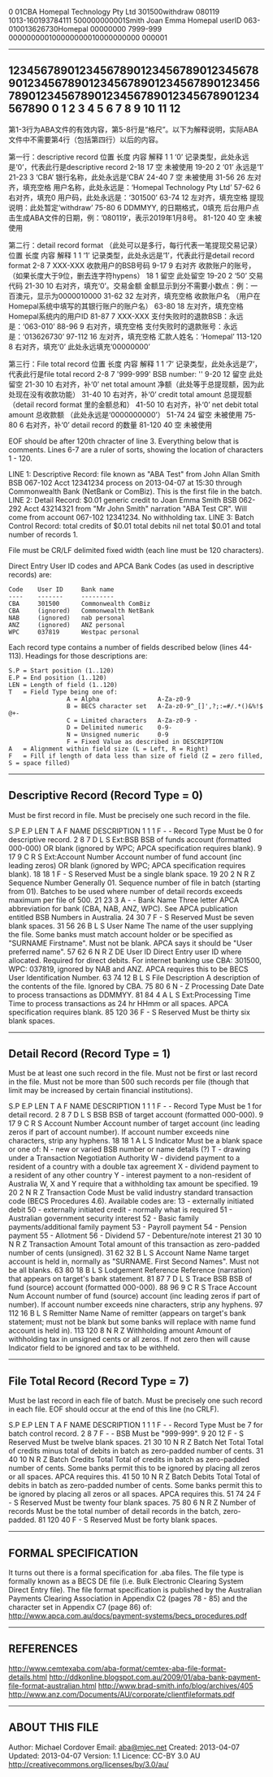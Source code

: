 0                 01CBA       Homepal Technology Pty Ltd      301500withdraw    080119                                    
1013-160193784111 500000000001Smith Joan Emma                 Homepal userID    063-010013626730Homepal         00000000
7999-999            000000000100000000010000000000                        000001                                        

------------------------------------------------------------------------------------------------------------------------
123456789012345678901234567890123456789012345678901234567890123456789012345678901234567890123456789012345678901234567890
0        1         2         3         4         5         6         7         8         9        10        11        12
------------------------------------------------------------------------------------------------------------------------
第1-3行为ABA文件的有效内容，第5-8行是“格尺”。以下为解释说明，实际ABA文件中不需要第4行（包括第四行）以后的内容。

第一行：descriptive record
位置      长度      内容                              解释
1         1        ‘0’                  记录类型，此处永远是‘0’，代表此行是descriptive record
2-18      17        空                             未被使用
19-20     2       ‘01’                             永远是‘1’
21-23     3       ‘CBA’                         银行名称，此处永远是‘CBA’
24-40     7         空                              未被使用
31-56     26   左对齐，填充空格         用户名称，此处永远是：‘Homepal Technology Pty Ltd’ 
57-62     6     右对齐，填充0                  用户码，此处永远是：‘301500’
63-74     12   左对齐，填充空格                  提现说明：此处暂定‘withdraw’
75-80     6    DDMMYY, 的日期格式，0填充       后台用户点击生成ABA文件的日期，例：’080119‘，表示2019年1月8号。
81-120    40        空                              未被使用

第二行：detail record format （此处可以是多行，每行代表一笔提现交易记录）
位置      长度      内容                              解释
1         1        ‘1’                  记录类型，此处永远是‘1’，代表此行是detail record format
2-8       7      XXX-XXX                          收款用户的BSB号码
9-17      9       右对齐                收款账户的账号，（如果长度大于9位，删去连字符hypens）
18        1        留空                            此处留空
19-20     2        ‘50’                             交易代码
21-30     10   右对齐，填充‘0’。交易金额        金额显示到分不需要小数点：例：一百澳元，显示为0000010000
31-62     32    左对齐，填充空格                  收款账户名 （用户在Homepal系统中填写的其银行账户的账户名）
63-80     18   左对齐，填充空格                         Homepal系统内的用户ID
81-87      7    XXX-XXX                              支付失败时的退款BSB：永远是：‘063-010’
88-96      9       右对齐，填充空格                           支付失败时的退款账号：永远是：‘013626730’
97-112    16       左对齐，填充空格                   汇款人姓名：‘Homepal’
113-120   8       右对齐，填充‘0’                   此处永远填充‘00000000’

第三行：File total record
位置      长度      内容                              解释
1         1        ‘7’                  记录类型，此处永远是‘7’，代表此行是file total record
2-8       7      '999-999'                       BSB number: ''
9-20      12       留空                             此处留空
21-30     10     右对齐，补‘0’                 net total amount 净额（此处等于总提现额，因为此处现在没有收款功能）
31-40     10     右对齐，补‘0’                   credit total amount 总提现额（detail record format 里的金额总和）
41-50     10     右对齐，补‘0’                 net debit total amount 总收款额 （此处永远是‘0000000000’）
51-74     24       留空                              未被使用
75-80     6        右对齐，补‘0’                  detail record 的数量
81-120    40        空                              未被使用


EOF should be after 120th chracter of line 3. Everything below that is comments. Lines 6-7 are a ruler of sorts, showing
the location of characters 1 - 120.

LINE 1: Descriptive Record: file known as "ABA Test" from John Allan Smith BSB 067-102 Acct 12341234 process on
        2013-04-07 at 15:30 through Commonwealth Bank (NetBank or ComBiz). This is the first file in the batch.
LINE 2: Detail Record: $0.01 generic credit to Joan Emma Smith BSB 062-292 Acct 43214321 from "Mr John Smith" narration
        "ABA Test CR". Will come from account 067-102 12341234. No withholding tax.
LINE 3: Batch Control Record: total credits of $0.01 total debits nil net total $0.01 and total number of records 1.

File must be CR/LF delimited fixed width (each line must be 120 characters).

Direct Entry User ID codes and APCA Bank Codes (as used in descriptive records) are:

    Code    User ID     Bank name
    ----    -------     ---------
    CBA     301500      Commonwealth ComBiz
    CBA     (ignored)   Commonwealth NetBank
    NAB     (ignored)   nab personal
    ANZ     (ignored)   ANZ personal
    WPC     037819      Westpac personal

Each record type contains a number of fields described below (lines 44-113). Headings for those descriptions are:

    S.P = Start position (1..120)
    E.P = End position (1..120)
    LEN = Length of field (1..120)
    T   = Field Type being one of:
                    A = Alpha                A-Za-z0-9
                    B = BECS character set   A-Za-z0-9^_[]',?;:=#/.*()&%!$ @+-
                    C = Limited characters   A-Za-z0-9 -
                    D = Delimited numeric    0-9-
                    N = Unsigned numeric     0-9
                    F = Fixed Value as described in DESCRIPTION
    A   = Alignment within field size (L = Left, R = Right)
    F   = Fill if length of data less than size of field (Z = zero filled, S = space filled)

------------------------------------------------------------------------------------------------------------------------
Descriptive Record (Record Type = 0)
------------------------------------------------------------------------------------------------------------------------
Must be first record in file. Must be precisely one such record in the file.

S.P  E.P  LEN T A F NAME                DESCRIPTION
  1    1    1 F - - Record Type         Must be 0 for descriptive record.
  2    8    7 D L S Ext:BSB             BSB of funds account (formatted 000-000) OR blank (ignored by WPC; APCA
                                        specification requires blank).
  9   17    9 C R S Ext:Account Number  Account number of fund account (inc leading zeros) OR blank (ignored by WPC;
                                        APCA specification requires blank).
 18   18    1 F - S Reserved            Must be a single blank space.
 19   20    2 N R Z Sequence Number     Generally 01. Sequence number of file in batch (starting from 01). Batches to
                                        be used where number of detail records exceeds maximum per file of 500.
 21   23    3 A - - Bank Name           Three letter APCA abbreviation for bank (CBA, NAB, ANZ, WPC). See APCA
                                        publication entitled BSB Numbers in Australia.
 24   30    7 F - S Reserved            Must be seven blank spaces.
 31   56   26 B L S User Name           The name of the user supplying the file. Some banks must match account holder
                                        or be specified as "SURNAME Firstname". Must not be blank. APCA says it should
                                        be "User preferred name".
 57   62    6 N R Z DE User ID          Direct Entry user ID where allocated. Required for direct debits. For internet
                                        banking use CBA: 301500, WPC: 037819, ignored by NAB and ANZ. APCA requires this
                                        to be BECS User Identification Number.
 63   74   12 B L S File Description    A description of the contents of the file. Ignored by CBA.
 75   80    6 N - Z Processing Date     Date to process transactions as DDMMYY.
 81   84    4 A L S Ext:Processing Time Time to process transactions as 24 hr HHmm or all spaces. APCA specification
                                        requires blank.
 85  120   36 F - S Reserved            Must be thirty six blank spaces.

------------------------------------------------------------------------------------------------------------------------
Detail Record (Record Type = 1)
------------------------------------------------------------------------------------------------------------------------
Must be at least one such record in the file. Must not be first or last record in the file. Must not be more than 500
such records per file (though that limit may be increased by certain financial institutions).

S.P  E.P  LEN T A F NAME                DESCRIPTION
  1    1    1 F - - Record Type         Must be 1 for detail record.
  2    8    7 D L S BSB                 BSB of target account (formatted 000-000).
  9   17    9 C R S Account Number      Account number of target account (inc leading zeros if part of account number).
                                        If account number exceeds nine characters, strip any hyphens.
 18   18    1 A L S Indicator           Must be a blank space or one of:
                                                N - new or varied BSB number or name details (?)
                                                T - drawing under a Transaction Negotiation Authority
                                                W - dividend payment to a resident of a country with a double tax
                                                    agreement
                                                X - dividend payment to a resident of any other country
                                                Y - interest payment to a non-resident of Australia
                                        W, X and Y require that a withholding tax amount be specified.
 19   20    2 N R Z Transaction Code    Must be valid industry standard transaction code (BECS Procedures 4.6).
                                        Available codes are:
                                                13 - externally initiated debit
                                                50 - externally initiated credit - normally what is required
                                                51 - Australian government security interest
                                                52 - Basic family payments/additional family payment 
                                                53 - Payroll payment
                                                54 - Pension payment
                                                55 - Allotment
                                                56 - Dividend
                                                57 - Debenture/note interest
 21   30   10 N R Z Transaction Amount  Total amount of this transaction as zero-padded number of cents (unsigned).
 31   62   32 B L S Account Name        Name target account is held in, normally as "SURNAME. First Second Names". Must
                                        not be all blanks.
 63   80   18 B L S Lodgement Reference Reference (narration) that appears on target's bank statement.
 81   87    7 D L S Trace BSB           BSB of fund (source) account (formatted 000-000).
 88   96    9 C R S Trace Account Num   Account number of fund (source) account (inc leading zeros if part of number).
                                        If account number exceeds nine characters, strip any hyphens.
 97  112   16 B L S Remitter Name       Name of remitter (appears on target's bank statement; must not be blank but
                                        some banks will replace with name fund account is held in).
113  120    8 N R Z Withholding amount  Amount of withholding tax in unsigned cents or all zeros. If not zero then will
                                        cause Indicator field to be ignored and tax to be withheld.

------------------------------------------------------------------------------------------------------------------------
File Total Record (Record Type = 7)
------------------------------------------------------------------------------------------------------------------------
Must be last record in each file of batch. Must be precisely one such record in each file. EOF should occur at the end
of this line (no CRLF).

S.P  E.P  LEN T A F NAME                DESCRIPTION
  1    1    1 F - - Record Type         Must be 7 for batch control record.
  2    8    7 F - - BSB                 Must be "999-999".
  9   20   12 F - S Reserved            Must be twelve blank spaces.
 21   30   10 N R Z Batch Net Total     Total of credits minus total of debits in batch as zero-padded number of cents.
 31   40   10 N R Z Batch Credits Total Total of credits in batch as zero-padded number of cents. Some banks permit
                                        this to be ignored by placing all zeros or all spaces. APCA requires this.
 41   50   10 N R Z Batch Debits Total  Total of debits in batch as zero-padded number of cents. Some banks permit
                                        this to be ignored by placing all zeros or all spaces. APCA requires this.
 51   74   24 F - S Reserved            Must be twenty four blank spaces.
 75   80    6 N R Z Number of records   Must be the total number of detail records in the batch, zero-padded.
 81  120   40 F - S Reserved            Must be forty blank spaces.

------------------------------------------------------------------------------------------------------------------------
FORMAL SPECIFICATION
------------------------------------------------------------------------------------------------------------------------
It turns out there is a formal specification for .aba files. The file type is formally known as a BECS DE file (i.e.
Bulk Electronic Clearing System Direct Entry file). The file format specification is published by the Australian
Payments Clearing Association in Appendix C2 (pages 78 - 85) and the character set in Appendix C7 (page 86) of:
http://www.apca.com.au/docs/payment-systems/becs_procedures.pdf
 
------------------------------------------------------------------------------------------------------------------------
REFERENCES
------------------------------------------------------------------------------------------------------------------------
http://www.cemtexaba.com/aba-format/cemtex-aba-file-format-details.html
http://ddkonline.blogspot.com.au/2009/01/aba-bank-payment-file-format-australian.html
http://www.brad-smith.info/blog/archives/405
http://www.anz.com/Documents/AU/corporate/clientfileformats.pdf

------------------------------------------------------------------------------------------------------------------------
ABOUT THIS FILE
------------------------------------------------------------------------------------------------------------------------
Author:  Michael Cordover
Email:   aba@mjec.net
Created: 2013-04-07
Updated: 2013-04-07
Version: 1.1
Licence: CC-BY 3.0 AU <http://creativecommons.org/licenses/by/3.0/au/>
